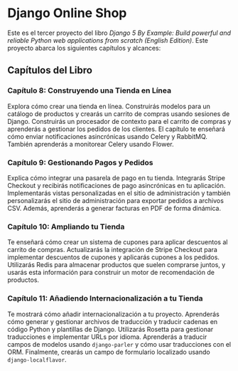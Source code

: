 # Django Online Shop

Este es el tercer proyecto del libro *Django 5 By Example: Build powerful and reliable Python web applications from scratch (English Edition)*. Este proyecto abarca los siguientes capítulos y alcances:

## Capítulos del Libro

### Capítulo 8: Construyendo una Tienda en Línea
Explora cómo crear una tienda en línea. Construirás modelos para un catálogo de productos y crearás un carrito de compras usando sesiones de Django. Construirás un procesador de contexto para el carrito de compras y aprenderás a gestionar los pedidos de los clientes. El capítulo te enseñará cómo enviar notificaciones asincrónicas usando Celery y RabbitMQ. También aprenderás a monitorear Celery usando Flower.

### Capítulo 9: Gestionando Pagos y Pedidos
Explica cómo integrar una pasarela de pago en tu tienda. Integrarás Stripe Checkout y recibirás notificaciones de pago asincrónicas en tu aplicación. Implementarás vistas personalizadas en el sitio de administración y también personalizarás el sitio de administración para exportar pedidos a archivos CSV. Además, aprenderás a generar facturas en PDF de forma dinámica.

### Capítulo 10: Ampliando tu Tienda
Te enseñará cómo crear un sistema de cupones para aplicar descuentos al carrito de compras. Actualizarás la integración de Stripe Checkout para implementar descuentos de cupones y aplicarás cupones a los pedidos. Utilizarás Redis para almacenar productos que suelen comprarse juntos, y usarás esta información para construir un motor de recomendación de productos.

### Capítulo 11: Añadiendo Internacionalización a tu Tienda
Te mostrará cómo añadir internacionalización a tu proyecto. Aprenderás cómo generar y gestionar archivos de traducción y traducir cadenas en código Python y plantillas de Django. Utilizarás Rosetta para gestionar traducciones e implementar URLs por idioma. Aprenderás a traducir campos de modelos usando `django-parler` y cómo usar traducciones con el ORM. Finalmente, crearás un campo de formulario localizado usando `django-localflavor`.


